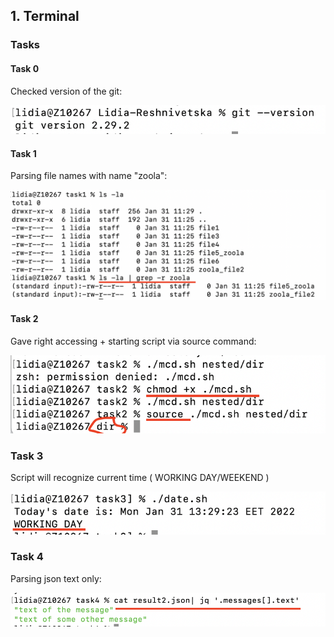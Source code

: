 ## 1. Terminal

### Tasks

#### Task 0

Checked version of the git:

![Screenshot](img/1.png)

#### Task 1

Parsing file names with name "zoola":

![Screenshot](img/2.png)

#### Task 2

Gave right accessing + starting script via source command:

![Screenshot](img/3.png)

### Task 3

Script will recognize current time ( WORKING DAY/WEEKEND )

![Screenshot](img/4.png)

### Task 4

Parsing json text only:

![Screenshot](img/7.png)
